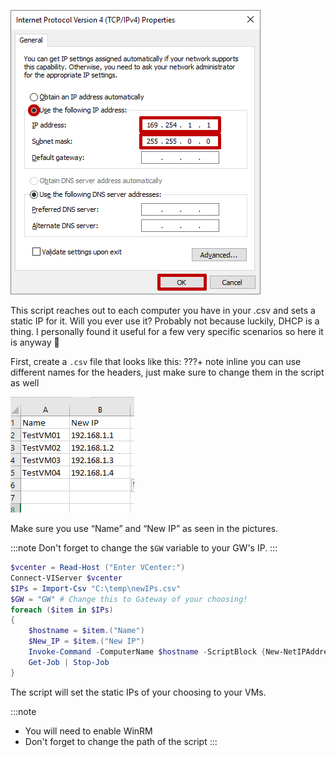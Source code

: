 ![](images/dhcp/dhcp1.png)

This script reaches out to each computer you have in your .csv and sets a static IP for it. Will you ever use it? Probably not because luckily, DHCP is a thing.
I personally found it useful for a few very specific scenarios so here it is anyway 🙂

First, create a `.csv` file that looks like this:
???+ note inline
    you can use different names for the headers, just make sure to change them in the script as well

![](images/dhcp/dhcp-excel.png)

Make sure you use “Name” and “New IP” as seen in the pictures.

:::note
    Don't forget to change the `$GW` variable to your GW's IP.
:::
```powershell
$vcenter = Read-Host ("Enter VCenter:")
Connect-VIServer $vcenter
$IPs = Import-Csv "C:\temp\newIPs.csv"
$GW = "GW" # Change this to Gateway of your choosing!
foreach ($item in $IPs)
{
    $hostname = $item.("Name")
    $New_IP = $item.("New IP")
    Invoke-Command -ComputerName $hostname -ScriptBlock {New-NetIPAddress -IPAddress $using:New_IP -DefaultGateway $using:GW -PrefixLength 24 -InterfaceIndex (Get-NetAdapter).InterfaceIndex -AsJob}
    Get-Job | Stop-Job
}
```


The script will set the static IPs of your choosing to your VMs.

:::note
  * You will need to enable WinRM
  * Don't forget to change the path of the script
:::
